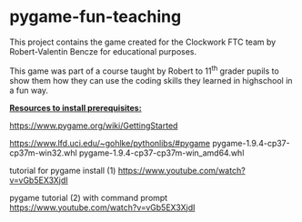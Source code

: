 # pygame-fun-teaching

This project contains the game created for the Clockwork FTC team by Robert-Valentin Bencze for educational purposes.

This game was part of a course taught by Robert to 11<sup>th</sup> grader pupils to show them how they can use the coding skills they learned in highschool in a fun way. 

<ins> **Resources to install prerequisites:** </ins>

https://www.pygame.org/wiki/GettingStarted

https://www.lfd.uci.edu/~gohlke/pythonlibs/#pygame
pygame-1.9.4-cp37-cp37m-win32.whl
pygame-1.9.4-cp37-cp37m-win_amd64.whl


tutorial for pygame install (1)
https://www.youtube.com/watch?v=vGb5EX3XjdI

pygame tutorial (2) with command prompt
https://www.youtube.com/watch?v=vGb5EX3XjdI
